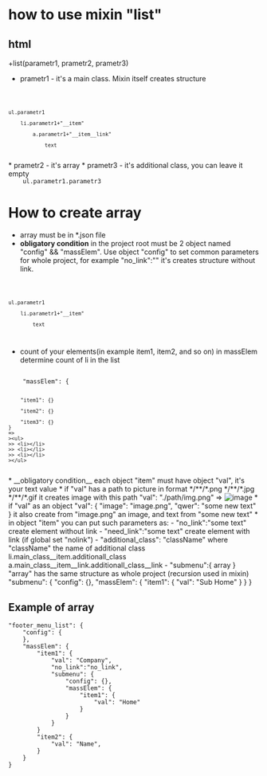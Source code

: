 # how to use mixin "list"

## html
+list(parametr1, prametr2, prametr3)
* prametr1 - it's a main class. Mixin itself creates structure
<code>

	ul.parametr1

		li.parametr1+"__item"

			a.parametr1+"__item__link"

				text
</code>
* prametr2 - it's array
* prametr3 - it's additional class, you can leave it empty
<code>
	ul.parametr1.parametr3
</code>

# How to create array #
* array must be in *.json file
* __obligatory condition__ in the project root must be 2 object named "config" && "massElem". Use object "config" to set common parameters for whole project, for example "no_link":"" it's creates structure without link. 

<code>

	ul.parametr1

		li.parametr1+"__item"

			text
</code>

* count of your elements(in example item1, item2,  and so on) in massElem determine count of  li in the list

<code>
	"massElem": {

		"item1": {}

		"item2": {}

		"item3": {}
	}
	=>
	><ul>
	>> <li></li>
	>> <li></li>
	>> <li></li>
	></ul>
</code>
* __obligatory condition__ each object "item" must have object "val", it's your text value
* if "val" has a path to picture in format */**/*.png */**/*.jpg */**/*.gif it creates image with this path
	"val": "./path/img.png" => <img src="./path/img.png" alt="image" />
* if "val" as an object 
	"val": {
		"image": "image.png",
		"qwer": "some new text"
	}
	it also create from "image.png" an image, and text from "some new text"
* in object "item" you can put such parameters as:
- "no_link":"some text" create element without link
- "need_link":"some text" create element with link (if global set "nolink")
- "additional_class": "className" where "className" the name of additional class 
	li.main_class__item.additionall_class
		a.main_class__item__link.additionall_class__link
- "submenu":{ array } "array" has the same structure as whole project (recursion used in mixin)
	"submenu": {
		"config": {},
		"massElem": {
			"item1": {
				"val": "Sub Home"
			}
		}
	}

## Example of array
	"footer_menu_list":	{
		"config": {
		}, 
		"massElem": {
			"item1": {
				"val": "Company",
				"no_link":"no_link",
				"submenu": {
					"config": {},
					"massElem": {
						"item1": {
							"val": "Home"
						}
					}
				}
			}
			"item2": {
				"val": "Name",
			}
		}
	}
